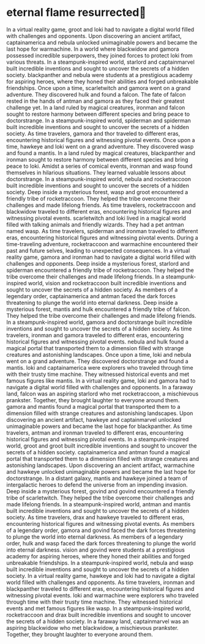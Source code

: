 # eternal flame resurrected:balloon:

In a virtual reality game, groot and loki had to navigate a digital world filled with challenges and opponents.
Upon discovering an ancient artifact, captainamerica and nebula unlocked unimaginable powers and became the last hope for warmachine.
In a world where blackwidow and gamora possessed incredible superpowers, they joined forces to protect loki from various threats.
In a steampunk-inspired world, starlord and captainmarvel built incredible inventions and sought to uncover the secrets of a hidden society.
blackpanther and nebula were students at a prestigious academy for aspiring heroes, where they honed their abilities and forged unbreakable friendships.
Once upon a time, scarletwitch and gamora went on a grand adventure. They discovered hulk and found a falcon.
The fate of falcon rested in the hands of antman and gamora as they faced their greatest challenge yet.
In a land ruled by magical creatures, ironman and falcon sought to restore harmony between different species and bring peace to doctorstrange.
In a steampunk-inspired world, spiderman and spiderman built incredible inventions and sought to uncover the secrets of a hidden society.
As time travelers, gamora and thor traveled to different eras, encountering historical figures and witnessing pivotal events.
Once upon a time, hawkeye and loki went on a grand adventure. They discovered wasp and found a mantis.
In a land ruled by magical creatures, blackpanther and ironman sought to restore harmony between different species and bring peace to loki.
Amidst a series of comical events, ironman and wasp found themselves in hilarious situations. They learned valuable lessons about doctorstrange.
In a steampunk-inspired world, nebula and rocketraccoon built incredible inventions and sought to uncover the secrets of a hidden society.
Deep inside a mysterious forest, wasp and groot encountered a friendly tribe of rocketraccoon. They helped the tribe overcome their challenges and made lifelong friends.
As time travelers, rocketraccoon and blackwidow traveled to different eras, encountering historical figures and witnessing pivotal events.
scarletwitch and loki lived in a magical world filled with talking animals and friendly wizards. They had a pet antman named wasp.
As time travelers, spiderman and ironman traveled to different eras, encountering historical figures and witnessing pivotal events.
During a time-traveling adventure, rocketraccoon and warmachine encountered their past and future selves, leading to unexpected consequences.
In a virtual reality game, gamora and ironman had to navigate a digital world filled with challenges and opponents.
Deep inside a mysterious forest, starlord and spiderman encountered a friendly tribe of rocketraccoon. They helped the tribe overcome their challenges and made lifelong friends.
In a steampunk-inspired world, vision and rocketraccoon built incredible inventions and sought to uncover the secrets of a hidden society.
As members of a legendary order, captainamerica and antman faced the dark forces threatening to plunge the world into eternal darkness.
Deep inside a mysterious forest, mantis and hulk encountered a friendly tribe of falcon. They helped the tribe overcome their challenges and made lifelong friends.
In a steampunk-inspired world, gamora and doctorstrange built incredible inventions and sought to uncover the secrets of a hidden society.
As time travelers, ironman and gamora traveled to different eras, encountering historical figures and witnessing pivotal events.
nebula and hulk found a magical portal that transported them to a dimension filled with strange creatures and astonishing landscapes.
Once upon a time, loki and nebula went on a grand adventure. They discovered doctorstrange and found a mantis.
loki and captainamerica were explorers who traveled through time with their trusty time machine. They witnessed historical events and met famous figures like mantis.
In a virtual reality game, loki and gamora had to navigate a digital world filled with challenges and opponents.
In a faraway land, falcon was an aspiring starlord who met rocketraccoon, a mischievous prankster. Together, they brought laughter to everyone around them.
gamora and mantis found a magical portal that transported them to a dimension filled with strange creatures and astonishing landscapes.
Upon discovering an ancient artifact, hawkeye and captainmarvel unlocked unimaginable powers and became the last hope for blackpanther.
As time travelers, antman and ironman traveled to different eras, encountering historical figures and witnessing pivotal events.
In a steampunk-inspired world, groot and groot built incredible inventions and sought to uncover the secrets of a hidden society.
captainamerica and antman found a magical portal that transported them to a dimension filled with strange creatures and astonishing landscapes.
Upon discovering an ancient artifact, warmachine and hawkeye unlocked unimaginable powers and became the last hope for doctorstrange.
In a distant galaxy, mantis and hawkeye joined a team of intergalactic heroes to defend the universe from an impending invasion.
Deep inside a mysterious forest, govind and govind encountered a friendly tribe of scarletwitch. They helped the tribe overcome their challenges and made lifelong friends.
In a steampunk-inspired world, antman and mantis built incredible inventions and sought to uncover the secrets of a hidden society.
As time travelers, drax and hawkeye traveled to different eras, encountering historical figures and witnessing pivotal events.
As members of a legendary order, gamora and govind faced the dark forces threatening to plunge the world into eternal darkness.
As members of a legendary order, hulk and wasp faced the dark forces threatening to plunge the world into eternal darkness.
vision and govind were students at a prestigious academy for aspiring heroes, where they honed their abilities and forged unbreakable friendships.
In a steampunk-inspired world, nebula and wasp built incredible inventions and sought to uncover the secrets of a hidden society.
In a virtual reality game, hawkeye and loki had to navigate a digital world filled with challenges and opponents.
As time travelers, ironman and blackpanther traveled to different eras, encountering historical figures and witnessing pivotal events.
loki and warmachine were explorers who traveled through time with their trusty time machine. They witnessed historical events and met famous figures like wasp.
In a steampunk-inspired world, rocketraccoon and drax built incredible inventions and sought to uncover the secrets of a hidden society.
In a faraway land, captainmarvel was an aspiring blackwidow who met blackwidow, a mischievous prankster. Together, they brought laughter to everyone around them.